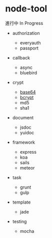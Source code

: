node-tool
=========

進行中 In Progress

- authorization
  * everyauth
  * passport

- callback
  * async
  * bluebird

- crypt
  * [base64](https://github.com/mo-group/nodejs-tool/blob/master/crypt/base64.md)
  * [bcrypt](https://github.com/mo-group/nodejs-tool/blob/master/crypt/bcrypt.md)
  * md5
  * sha1

- document
  * jsdoc
  * yuidoc

- framework
  * express
  * koa
  * sails
  * meteor

- task
  * grunt
  * gulp

- template
  * jade

- testing
  * mocha